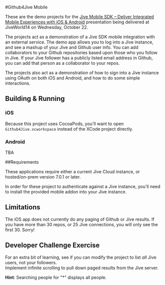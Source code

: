 #Github4Jive Mobile

These are the demo projects for the [Jive Mobile SDK – Deliver Integrated Mobile Experiences with iOS & Android](https://jiveworld.jivesoftware.com/tracks/sessions/mobile-sdk-android-ios/) presentation being 
delivered at JiveWorld14 on Wednesday, October 22.

The projects act as a demonstration of a Jive SDK mobile integration with an external service.  The demo app
allows you to log into a Jive instance, and see a mashup of your Jive and Github user info.  You can add
collaborators to your Github repositories based upon those who you follow in Jive.  If your Jive follower
has a publicly listed email address in Github, you can add that person as a collaborator to your repos.

The projects also act as a demonstration of how to sign into a Jive instance using OAuth on both iOS
and Android, and how to do some simple interactions.

## Building & Running

### iOS

Because this project uses CocoaPods, you'll want to open `Github4Jive.xcworkspace` instead of the XCode
project directly.

### Android

TBA

##Requirements

These applications require either a current Jive Cloud instance, or hosted/on-prem version 7.0.1 or later.

In order for these project to authenticate against a Jive instance, you'll need to install the provided 
mobile addon into your Jive instance.

## Limitations

The iOS app does not currently do any paging of Github or Jive results. If you have more than 30 repos, or 25 
Jive connections, you will only see the first 30.  Sorry!

## Developer Challenge Exercise

For an extra bit of learning, see if you can modify the project to list _all_ Jive users, not your followers.  
Implement infinite scrolling to pull down paged results from the Jive server.

__Hint__:  Searching people for "*" displays all people.
